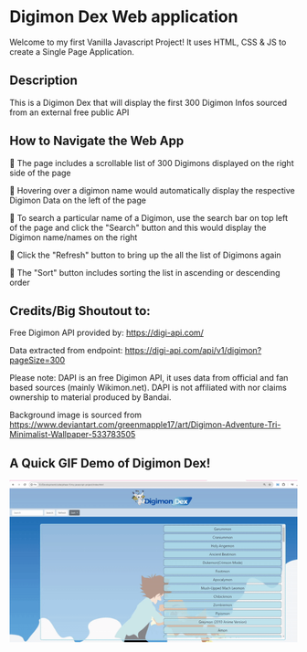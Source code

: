 # Digimon Dex Web application
Welcome to my first Vanilla Javascript Project!
It uses HTML, CSS & JS to create a Single Page Application.

## Description
This is a Digimon Dex that will display the first 300 Digimon Infos sourced from an external free public API 

## How to Navigate the Web App
👾 The page includes a scrollable list of 300 Digimons displayed on the right side of the page <br>

👾 Hovering over a digimon name would automatically display the respective Digimon Data on the left of the page <br>

👾 To search a particular name of a Digimon, use the search bar on top left of the page and click the "Search" button and this would display the Digimon name/names on the right <br>

👾 Click the "Refresh" button to bring up the all the list of Digimons again <br>

👾 The "Sort" button includes sorting the list in ascending or descending order <br>

## Credits/Big Shoutout to:
Free Digimon API provided by: https://digi-api.com/ 

Data extracted from endpoint: https://digi-api.com/api/v1/digimon?pageSize=300 

Please note: DAPI is an free Digimon API, it uses data from official and fan based sources (mainly Wikimon.net). DAPI is not affiliated with nor claims ownership to material produced by Bandai.

Background image is sourced from https://www.deviantart.com/greenmapple17/art/Digimon-Adventure-Tri-Minimalist-Wallpaper-533783505 

## A Quick GIF Demo of Digimon Dex!
![digimondexdemo](./images/digimon-dex-demo.gif)